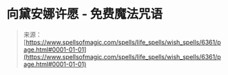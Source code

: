 <!--yml

分类：未分类

日期：2024年06月12日 18:40:57

-->

# 向黛安娜许愿 - 免费魔法咒语

> 来源：[https://www.spellsofmagic.com/spells/life_spells/wish_spells/6361/page.html#0001-01-01](https://www.spellsofmagic.com/spells/life_spells/wish_spells/6361/page.html#0001-01-01)

